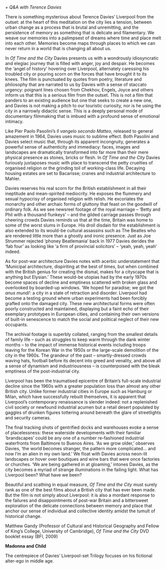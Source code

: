 

_+ Q&A with Terence Davies_

There is something mysterious about Terence Davies’ Liverpool from the outset: at the heart of this meditation on the city lies a tension, between urban change as a process that is brutal and unremitting, and the persistence of memory as something that is delicate and filamentary. We weave our memories into a palimpsest of dreams where time and place melt into each other. Memories become maps through places to which we can never return in a world that is changing all about us.

In _Of Time and the City_ Davies presents us with a wondrously idiosyncratic and elegiac journey that is filled with anger, joy and despair. He becomes the ‘angel of history’ hovering over Liverpool, alternately caressing his troubled city or pouring scorn on the forces that have brought it to its knees. The film is punctuated by quotes from poetry, literature and philosophy that are narrated to us by Davies with a sense of staccato urgency: poignant lines chosen from Chekhov, Engels, Joyce and others inform us that this is a serious film from the outset. This is not a film that panders to an existing audience but one that seeks to create a new one, and Davies is not making a pitch to our touristic curiosity, nor is he using the city in a narrowly didactic sense. This is a deeply personal mode of documentary filmmaking that is imbued with a profound sense of emotional intimacy.

Like Pier Paolo Pasolini’s _Il vangelo secondo Matteo_, released to general amazement in 1964, Davies uses music to sublime effect. Both Pasolini and Davies select music that, through its apparent incongruity, generates a powerful sense of authenticity and immediacy: faces, images and landscapes are dramatically transformed into far more than their mere physical presence as stones, bricks or flesh. In _Of Time and the City_ Davies furiously juxtaposes music with place to transcend the petty cruelties of organised religion or the grinding toil of working-class life. Decaying housing estates are set to Bacarisse; cranes and industrial architecture to Mahler.

Davies reserves his real scorn for the British establishment in all their ineptitude and mean-spirited mediocrity. He exposes the flummery and sexual hypocrisy of organised religion with relish. He excoriates the monarchy and other archaic forms of gluttony that feast on the goodwill of ordinary folk. As we see newsreel footage of the royal marriage – ‘Betty and Phil with a thousand flunkeys’ – and the gilded carriage passes through cheering crowds Davies reminds us that at the time, Britain was home to some of the worst slums in Europe. His droll disdain for the establishment is also extended to its would-be cultural assassins such as The Beatles who are rendered little more than a ghostly and ironic presence. Just as Joe Strummer rejected ‘phoney Beatlemania’ back in 1977 Davies derides the ‘fab four’ as looking like ‘a firm of provincial solicitors’ – ‘yeah, yeah, yeah’ indeed.

As for post-war architecture Davies notes with acerbic understatement that ‘Municipal architecture, dispiriting at the best of times, but when combined with the British genius for creating the dismal, makes for a cityscape that is anything but Elysian.’ These would-be utopias had by the early 1970s become spaces of decline and emptiness scattered with broken glass and overlooked by boarded-up windows. ‘We hoped for paradise; we got the _anus mundi_’: a city in a state of retraction and disorder. Liverpool had become a testing ground where urban experiments had been forcibly grafted onto the damaged city. These new architectural forms were often poorly constructed and maintained, displaying but a faint echo of their exemplary prototypes in European cities, and containing their own versions of built-in senescence to match the social and political neglect of their new occupants.

The archival footage is superbly collated, ranging from the smallest details of family life – such as struggles to keep warm through the dank winter months – to the impact of immense historical events including troops leaving for the Korean War in the 1950s or the large-scale demolition of the city in the 1960s. The grandeur of the past – smartly-dressed crowds waving hats, football before its decent into greed and venality, and above all a sense of dynamism and industriousness – is counterpoised with the bleak emptiness of the post-industrial city.

Liverpool has been the traumatised epicentre of Britain’s full-scale industrial decline since the 1960s with a greater population loss than almost any other British city. Unlike former industrial cities in Europe such as Hamburg or Milan, which have successfully rebuilt themselves, it is apparent that Liverpool’s contemporary renaissance is slender indeed: not a replenished civil society or newfound industrial acumen but a retail desert populated by gaggles of drunken figures tottering around beneath the glare of streetlights and security cameras.

The final tracking shots of gentrified docks and warehouses evoke a sense of placelessness: these waterside developments with their familiar ‘brandscapes’ could be any one of a number re-fashioned industrial waterfronts from Baltimore to Buenos Aires. ‘As we grow older,’ observes Davies, ‘the world becomes stranger, the pattern more complicated… and now I’m an alien in my own land.’ We float with Davies across neon-lit landscapes or hover over boutiques and wine bars that were once factories or churches. ‘We are being gathered in at gloaming,’ intones Davies, as the city becomes a myriad of strange illuminations in the failing light. What has Liverpool been? What have we been?

Beautiful and scathing in equal measure, _Of Time and the City_ must surely rank as one of the best films about a British city that has ever been made. But the film is not simply about Liverpool: it is also a mordant response to the failures and disappointments of post-war Britain and a bittersweet exploration of the delicate connections between memory and place that anchor our sense of individual and collective identity amidst the tumult of historical change.

Matthew Gandy (Professor of Cultural and Historical Geography and Fellow of King’s College, University of Cambridge), _Of Time and the City_ DVD booklet essay (BFI, 2009)<br>

**Madonna and Child**<br>

The centrepiece of Davies’ Liverpool-set Trilogy focuses on his fictional alter-ego in middle age.<br>
<!--stackedit_data:
eyJoaXN0b3J5IjpbLTkzMzkyNzg4N119
-->
